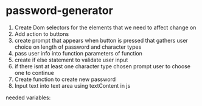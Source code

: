 # password-generator

1. Create Dom selectors for the elements that we need to affect change on
2. Add action to buttons
3. create prompt that appears when button is pressed that gathers user choice on length of password and character types
4. pass user info into function parameters of function
5. create if else statement to validate user input
6. if there isnt at least one character type chosen prompt user to choose one to continue
7. Create function to create new password 
8. Input text into text area using textContent in js


needed variables: 

 
